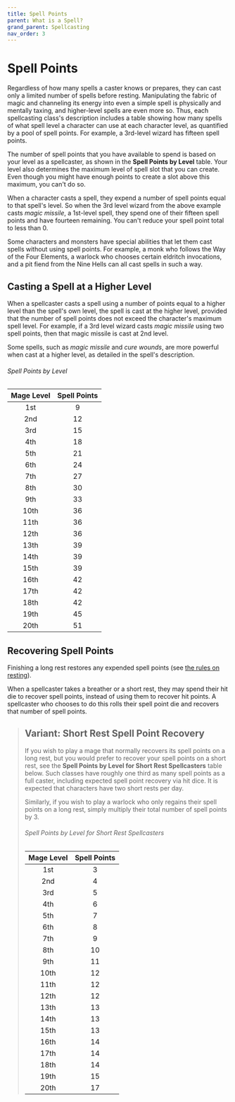 ```yaml
---
title: Spell Points
parent: What is a Spell?
grand_parent: Spellcasting
nav_order: 3
---
```


# Spell Points
Regardless of how many spells a caster knows or prepares, they can cast only a limited number of spells before resting. Manipulating the fabric of magic and channeling its energy into even a simple spell is physically and mentally taxing, and higher-level spells are even more so. Thus, each spellcasting class's description includes a table showing how many spells of what spell level a character can use at each character level, as quantified by a pool of spell points. For example, a 3rd-level wizard has fifteen spell points.

The number of spell points that you have available to spend is based on your level as a spellcaster, as shown in the **Spell Points by Level** table. Your level also determines the maximum level of spell slot that you can create. Even though you might have enough points to create a slot above this maximum, you can't do so.

When a character casts a spell, they expend a number of spell points equal to that spell's level. So when the 3rd level wizard from the above example casts *magic missile*, a 1st-level spell, they spend one of their fifteen spell points and have fourteen remaining. You can't reduce your spell point total to less than 0.

Some characters and monsters have special abilities that let them cast spells without using spell points. For example, a monk who follows the Way of the Four Elements, a warlock who chooses certain eldritch invocations, and a pit fiend from the Nine Hells can all cast spells in such a way.

## Casting a Spell at a Higher Level
When a spellcaster casts a spell using a number of points equal to a higher level than the spell's own level, the spell is cast at the higher level, provided that the number of spell points does not exceed the character's maximum spell level. For example, if a 3rd level wizard casts *magic missile* using two spell points, then that magic missile is cast at 2nd level.

Some spells, such as *magic missile* and *cure wounds*, are more powerful when cast at a higher level, as detailed in the spell's description.

###### Spell Points by Level

| Mage Level | Spell Points |
|:----------:|:------------:|
| 1st | 9 |
| 2nd | 12 |
| 3rd | 15 |
| 4th | 18 |
| 5th | 21 |
| 6th | 24 |
| 7th | 27 |
| 8th | 30 |
| 9th | 33 |
| 10th | 36 |
| 11th | 36 |
| 12th | 36 |
| 13th | 39 |
| 14th | 39 |
| 15th | 39 |
| 16th | 42 |
| 17th | 42 |
| 18th | 42 |
| 19th | 45 |
| 20th | 51 |

## Recovering Spell Points
Finishing a long rest restores any expended spell points (see [the rules on resting](https://stormchaserroleplaying.com/stormchaserRPG/Adventuring/Resting/)).

When a spellcaster takes a breather or a short rest, they may spend their hit die to recover spell points, instead of using them to recover hit points. A spellcaster who chooses to do this rolls their spell point die and recovers that number of spell points.

> ## Variant: Short Rest Spell Point Recovery
> If you wish to play a mage that normally recovers its spell points on a long rest, but you would prefer to recover your spell points on a short rest, see the **Spell Points by Level for Short Rest Spellcasters** table below. Such classes have roughly one third as many spell points as a full caster, including expected spell point recovery via hit dice. It is expected that characters have two short rests per day.
>
> Similarly, if you wish to play a warlock who only regains their spell points on a long rest, simply multiply their total number of spell points by 3.
> 
> ###### Spell Points by Level for Short Rest Spellcasters
> 
> | Mage Level | Spell Points |
> |:----------:|:------------:|
> | 1st | 3 |
> | 2nd | 4 |
> | 3rd | 5 |
> | 4th | 6 |
> | 5th | 7 |
> | 6th | 8 |
> | 7th | 9 |
> | 8th | 10 |
> | 9th | 11 |
> | 10th | 12 |
> | 11th | 12 |
> | 12th | 12 |
> | 13th | 13 |
> | 14th | 13 |
> | 15th | 13 |
> | 16th | 14 |
> | 17th | 14 |
> | 18th | 14 |
> | 19th | 15 |
> | 20th | 17 |
